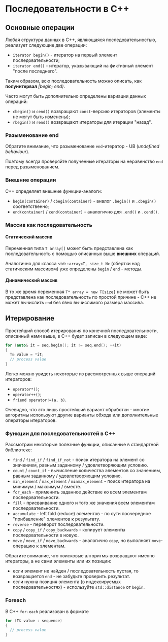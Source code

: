 # Последовательности в C++

## Основные операции

Любая структура данных в C++, являющаяся последовательностью, реализует следующие две операции:

- `iterator begin()` - итератор на первый элемент последовательности;
- `iterator end()` - итератор, указывающий на фиктивный элемент "после последнего".

Таким образом, всю последовательность можно описать, как **полуинтервал** _[begin; end)_.

Часто могут быть дополнительно определены вариации данных операций:

- `cbegin()` и `cend()` возвращают `const`-версию итераторов (элементы не могут быть изменены);
- `rbegin()` и `rend()` возвращают итераторы для итерации "назад".

### Разыменование end

Обратите внимание, что разыменование `end`-итератор - UB (_undefined behaviour_).

Поэтому всегда проверяйте полученные итераторы на неравенство `end` перед разыменованием.

### Внешние операции

C++ определяет внешние функции-аналоги:

- `begin(container)` / `cbegin(container)` - аналог `.begin()` и `.cbegin()` соответственно;
- `end(container)` / `cend(container)` - аналогично для `.end()` и `.cend()`.

### Массив как последовательность

#### Статический массив

Переменная типа `T array[]` может быть представлена как последовательность с помощью описанных выше **внешних** операций.

Аналогично для класса `std::array<T, size_t N>` (обертки над статическим массивом) уже определены `begin` / `end` - методы.

#### Динамический массив

В то же время переменная `T* array = new T[size]` не может быть представлена как последовательность по простой причине - С++ не может вычислить `end` без явно вычислимого размера массива.

## Итерирование

Простейший способ итерирования по конечной последовательности, описанный нами выше, в С++ будет записан в следующем виде:

```cpp
for (auto& it = seq.begin(); it != seq.end(); ++it)
{
  T& value = *it;
  // process value
}
```

Легко можно увидеть некоторые из рассмотренных выше операций итераторов:

- `operator*()`;
- `operator++()`;
- `friend operator!=(a, b)`.

Очевидно, что это лишь простейший вариант обработки - многие алгоритмы используют другие варианты обхода или дополнительные операторы итераторов.

### Функции для последовательностей в С++

Рассмотрим некоторые полезные функции, описанные в стандартной библиотеке:

- `find` / `find_if` / `find_if_not` - поиск итератора на элемент со значением, равным заданному / удовлетворяющим условию.
- `count` / `count_if` - вычисление количества элементов со значением, равным заданному / удовлетворяющим условию.
- `min_element` / `max_element` / `minmax_element`  - поиск итератора на минимум / максимум / вместе.
- `for_each` - применить заданное действие ко всем элементам последовательности.
- `fill` - присваивание одного и того же значения всем элементам последовательности.
- `accumulate` - left fold (reduce) элементов - по сути поочередное "прибавление" элементов к результату.
- `reverse` - переворот последовательности.
- `copy` / `copy_if` / `copy_backwards` - копирует элементы последовательности в новую.
- `move` / `move_if` / `move_backwards` - аналогично `copy`, но выполняет `move`-операцию к элементам.

Обратите внимание, что поисковые алгоритмы возвращают именно итераторы, а не сами элементы или их позиции:

- если элемент не найден / последовательность пустая, то возвращается `end` - не забудьте проверить результат.
- если нужна позиция элемента (в индексируемых последовательностях) - используйте `std::distance` от `begin`.

### Foreach

В С++ `for-each` реализован в формате

```cpp
for (T& value : sequence)
{
  // process value
}
```